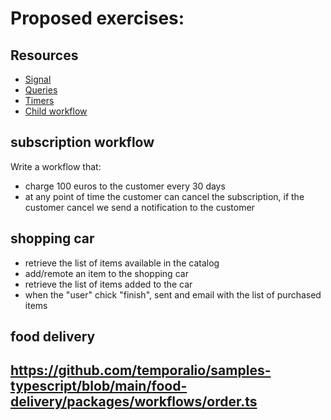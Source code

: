 # Proposed exercises:


## Resources

- [Signal](https://docs.temporal.io/application-development/features?lang=java#signals)
- [Queries](https://docs.temporal.io/application-development/features?lang=java#queries)
- [Timers](https://docs.temporal.io/application-development/features?lang=java#timers)
- [Child workflow](https://docs.temporal.io/application-development/features?lang=java#child-workflows)



## subscription workflow
Write a workflow that:
- charge 100 euros to the customer every 30 days
- at any point of time the customer can cancel the subscription, if the customer
cancel we send a notification to the customer


## shopping car
- retrieve the list of items available in the catalog
- add/remote an item to the shopping car
- retrieve the list of items added to the car
- when the "user" chick "finish", sent and email with the list of purchased items

## food delivery

## https://github.com/temporalio/samples-typescript/blob/main/food-delivery/packages/workflows/order.ts







